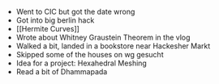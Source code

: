 - Went to CIC but got the date wrong
- Got into big berlin hack
- [[Hermite Curves]]
- Wrote about Whitney Graustein Theorem in the vlog
- Walked a bit, landed in a bookstore near Hackesher Markt
- Skipped some of the houses on wg gesucht
- Idea for a project: Hexahedral Meshing
- Read a bit of Dhammapada